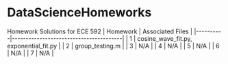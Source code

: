# DataScienceHomeworks
Homework Solutions for ECE 592
| Homework | Associated Files                       |
|----------|----------------------------------------|
| 1        | cosine_wave_fit.py, exponential_fit.py |
| 2        | group_testing.m                        |
| 3        | N/A                                    |
| 4        | N/A                                    |
| 5        | N/A                                    |
| 6        | N/A                                    |
| 7        | N/A                                    |
